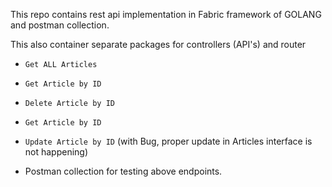 This repo contains rest api implementation in Fabric framework of GOLANG and postman collection.

This also container separate packages for controllers (API's) and router

* `Get ALL Articles`
* `Get Article by ID`
* `Delete Article by ID`
* `Get Article by ID`
* `Update Article by ID` (with Bug, proper update in Articles interface is not happening)

* Postman collection for testing above endpoints.
